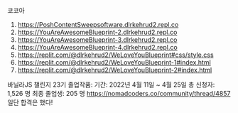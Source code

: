 코코아 
1. https://PoshContentSweepsoftware.dlrkehrud2.repl.co
2. https://YouAreAwesomeBlueprint-2.dlrkehrud2.repl.co
3. https://YouAreAwesomeBlueprint-3.dlrkehrud2.repl.co
4. https://YouAreAwesomeBlueprint-4.dlrkehrud2.repl.co
5. https://replit.com/@dlrkehrud2/WeLoveYouBlueprint#css/style.css
6. https://replit.com/@dlrkehrud2/WeLoveYouBlueprint-1#index.html
7. https://replit.com/@dlrkehrud2/WeLoveYouBlueprint-2#index.html

바닐라JS 챌린지 23기 졸업작품:
기간: 2022년 4월 11일 ~ 4월 25일
총 신청자: 1,526 명
최종 졸업생: 205 명
https://nomadcoders.co/community/thread/4857
일단 합격은 했다!
